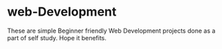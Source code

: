 # web-Development
These are simple Beginner friendly Web Development projects done as a part of self study. Hope it benefits.
